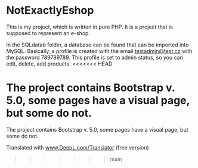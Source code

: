 # NotExactlyEshop   
This is my project, which is written in pure PHP. It is a project that is supposed to represent an e-shop.

In the SQLdatab folder, a database can be found that can be imported into MySQL. Basically, a profile is created with the email testadmin@test.cz with the password 789789789. This profile is set to admin status, so you can edit, delete, add products.
<<<<<<< HEAD

The project contains Bootstrap v. 5.0, some pages have a visual page, but some do not. 
=======

The project contains Bootstrap v. 5.0, some pages have a visual page, but some do not. 

Translated with www.DeepL.com/Translator (free version)
>>>>>>> main

